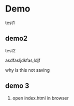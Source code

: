 # Demo

test1


## demo2

test2

asdfasljdkfas;ldjf

why is this not saving

## demo 3

1. open index.html in browser